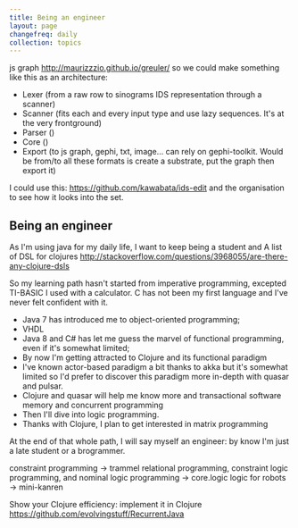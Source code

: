 ```yaml
---
title: Being an engineer
layout: page
changefreq: daily
collection: topics
---
```


js graph http://maurizzzio.github.io/greuler/
so we could make something like this as an architecture:
 * Lexer (from a raw row to sinograms IDS representation through a scanner)
  * Scanner (fits each and every input type and use lazy sequences. It's at the very frontground)
 * Parser ()
 * Core ()
 * Export (to js graph, gephi, txt, image… can rely on gephi-toolkit. Would be from/to all these formats is create a substrate, put the graph then export it)

I could use this: https://github.com/kawabata/ids-edit and the organisation to see how it looks into the set.

## Being an engineer

As I'm using java for my daily life, I want to keep being a student and 
A list of DSL for clojures
http://stackoverflow.com/questions/3968055/are-there-any-clojure-dsls

So my learning path hasn't started from imperative programming, excepted TI-BASIC I used with a calculator. C has not been my first language and I've never felt confident with it.

 * Java 7 has introduced me to object-oriented programming;
 * VHDL
 * Java 8 and C# has let me guess the marvel of functional programming, even if it's somewhat limited;
 * By now I'm getting attracted to Clojure and its functional paradigm
 * I've known actor-based paradigm a bit thanks to akka but it's somewhat limited so I'd prefer to discover this paradigm more in-depth with quasar and pulsar.
 * Clojure and quasar will help me know more and transactional software memory and concurrent programming
 * Then I'll dive into logic programming.
 * Thanks with Clojure, I plan to get interested in matrix programming

At the end of that whole path, I will say myself an engineer: by know I'm just a late student or a brogrammer.

constraint programming → trammel
relational programming, constraint logic programming, and nominal logic programming → core.logic
logic for robots → mini-kanren

Show your Clojure efficiency: implement it in Clojure https://github.com/evolvingstuff/RecurrentJava
